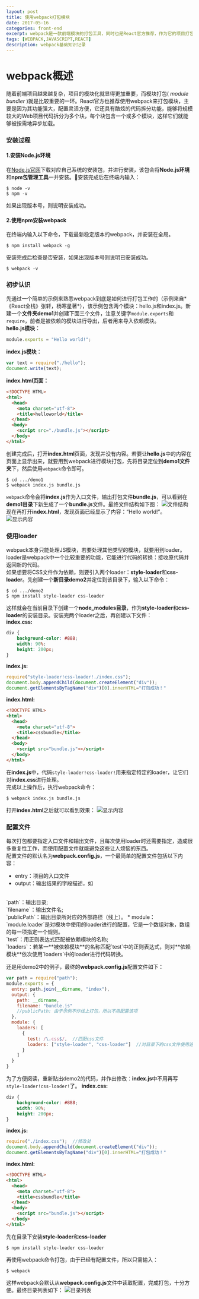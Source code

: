 ```yaml
---
layout: post
title: 使用webpack打包模块
date: 2017-05-16
categories: front-end
excerpt: webpack是一款前端模块的打包工具，同时也是React官方推荐，作为它的项目打包工具来使用。所以在学习React之前对webpack的一些基础知识进行梳理，能有助于后面更好地运用webpack来打包React模块。
tags: [WEBPACK,JAVASCRIPT,REACT]
description: webpack基础知识记录
---
```

# webpack概述
随着前端项目越来越复杂，项目的模块化就显得更加重要，而模块打包( *module bundler* )就是比较重要的一环。React官方也推荐使用webpack来打包模块，主要是因为其功能强大，配置灵活方便，它还具有酷炫的代码拆分功能，能够将规模较大的Web项目代码拆分为多个块，每个块包含一个或多个模块，这样它们就能够被按需地异步加载。

### 安装过程
#### 1.安装Node.js环境
在[Node.js官网](https://nodejs.org/en/download/)<i class="fa fa-external-link" aria-hidden="true"></i>下载对应自己系统的安装包，并进行安装，该包会将**Node.js环境**和**npm包管理工具**一并安装。安装完成后在终端内输入：
```terminal
$ node -v
$ npm -v
```
如果出现版本号，则说明安装成功。
#### 2.使用npm安装webpack
在终端内输入以下命令，下载最新稳定版本的webpack，并安装在全局。
```terminal
$ npm install webpack -g
```
安装完成后检查是否安装，如果出现版本号则说明已安装成功。
```terminal
$ webpack -v
```

### 初步认识
先通过一个简单的示例来熟悉webpack到底是如何进行打包工作的（示例来自*《React全栈》张轩，杨寒星著*），该示例包含两个模块：hello.js和index.js。新建一个**文件夹demo1**并创建下面三个文件，注意关键字`module.exports`和`require`，前者是被依赖的模块进行导出，后者用来导入依赖模块。
<br>
**hello.js模块：**
```javascript
module.exports = "Hello world!";
```
**index.js模块：**
```javascript
var text = require("./hello");
document.write(text);
```
**index.html页面：**
```html
<!DOCTYPE HTML>
<html>
  <head>
    <meta charset="utf-8">
    <title>helloworld</title>
  </head>
  <body>
    <script src="./bundle.js"></script>
  </body>
</html>
```
创建完成后，打开**index.html**页面，发现并没有内容。若要让**hello.js**中的内容在页面上显示出来，就要用到webpack进行模块打包，先将目录定位到**demo1文件夹**下，然后使用`webpack`命令即可。
```terminal
$ cd .../demo1
$ webpack index.js bundle.js
```
`webpack`命令会将**index.js**作为入口文件，输出打包文件**bundle.js**，可以看到在**demo1目录**下新生成了一个**bundle.js**文件。最终文件结构如下图：
![文件结构](http://ol8wwjflh.bkt.clouddn.com/1.png)
现在再打开**index.html**，发现页面已经显示了内容：“Hello world!”。
![显示内容](http://ol8wwjflh.bkt.clouddn.com/2.png)

### 使用loader
webpack本身只能处理JS模块，若要处理其他类型的模块，就要用到loader。loader是webpack中一个比较重要的功能，它能进行代码的转换：接收原代码并返回新的代码。
<br>
如果想要将CSS文件作为依赖，则要引入两个loader：**style-loader**和**css-loader**。先创建一个**新目录demo2**并定位到该目录下，输入以下命令：
```terminal
$ cd .../demo2
$ npm install style-loader css-loader
```
这样就会在当前目录下创建一个**node_modules目录**，作为**style-loader**和**css-loader**的安装目录。安装完两个loader之后，再创建以下文件：
<br>
**index.css:**
```css
div {
    background-color: #888;
    width: 90%;
    height: 200px;
}
```
**index.js:**
```javascript
require("style-loader!css-loader!./index.css");
document.body.appendChild(document.createElement("div"));
document.getElementsByTagName("div")[0].innerHTML="打包成功！"
```
**index.html:**
```html
<!DOCTYPE HTML>
<html>
  <head>
    <meta charset="utf-8">
    <title>cssbundle</title>
  </head>
  <body>
    <script src="bundle.js"></script>
  </body>
</html>
```
在**index.js**中，代码`style-loader!css-loader!`用来指定特定的loader，让它们对**index.css**进行处理。
<br>
完成以上操作后，执行webpack命令：
```terminal
$ webpack index.js bundle.js
```
打开**index.html**之后就可以看到效果：
![显示内容](http://ol8wwjflh.bkt.clouddn.com/3.png)

### 配置文件
每次打包都要指定入口文件和输出文件，且每次使用loader时还需要指定，造成很多重复性工作，而使用配置文件就能避免这些让人烦恼的东西。
<br>
配置文件的默认名为**webpack.config.js**，一个最简单的配置文件包括以下内容：
* entry：项目的入口文件
* output：输出结果的字段描述，如
<br>
`path`：输出目录;<br>
`filename`：输出文件名;<br>
`publicPath`：输出目录所对应的外部路径（线上）。
* module：`module.loader`是对模块中使用的loader进行的配置，它是一个数组对象，数组的每一项指定一个规则。
<br>
`test`：用正则表达式匹配被依赖模块的名称;<br>
`loaders`：若某一**被依赖模块**的名称匹配`test`中的正则表达式，则对**依赖模块**依次使用`loaders`中的loader进行代码转换。

还是用demo2中的例子，最终的**webpack.config.js**配置文件如下：
```javascript
var path = require("path");
module.exports = {
  entry: path.join(__dirname, "index"),
  output: {
    path: __dirname,
    filename: "bundle.js"
    //publicPath: 由于示例不作线上打包，所以不用配置该项
  },
  module: {
    loaders: [
      {
        test: /\.css$/,  //匹配css文件
        loaders: ["style-loader", "css-loader"]  //对目录下的css文件使用这两个loader
      }
    ]
  }
}
```
为了方便阅读，重新贴出demo2的代码，并作出修改：**index.js**中不用再写`style-loader!css-loader!`了。
**index.css:**
```css
div {
    background-color: #888;
    width: 90%;
    height: 200px;
}
```
**index.js:**
```javascript
require("./index.css");  //修改处
document.body.appendChild(document.createElement("div"));
document.getElementsByTagName("div")[0].innerHTML="打包成功！"
```
**index.html:**
```html
<!DOCTYPE HTML>
<html>
  <head>
    <meta charset="utf-8">
    <title>cssbundle</title>
  </head>
  <body>
    <script src="bundle.js"></script>
  </body>
</html>
```
先在目录下安装**style-loader**和**css-loader**
```terminal
$ npm install style-loader css-loader
```
再使用webpack命令打包，由于已经有配置文件，所以只需输入：
```terminal
$ webpack
```
这样webpack会默认从**webpack.config.js**文件中读取配置，完成打包，十分方便。最终目录列表如下：
![目录列表](http://ol8wwjflh.bkt.clouddn.com/4.png)